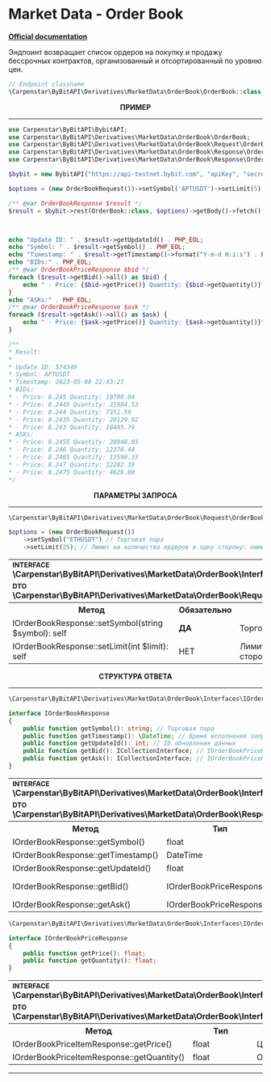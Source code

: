 # Market Data - Order Book
<b>[Official documentation](https://bybit-exchange.github.io/docs/derivatives/public/orderbook)</b>
<p>Эндпоинт возвращает список ордеров на покупку и продажу бессрочных контрактов, организованный и отсортированный по уровню цен.</p>

```php
// Endpoint classname
\Carpenstar\ByBitAPI\Derivatives\MarketData\OrderBook\OrderBook::class
```

<p align="center" width="100%"><b>ПРИМЕР</b></p>

---

```php
use Carpenstar\ByBitAPI\BybitAPI;
use Carpenstar\ByBitAPI\Derivatives\MarketData\OrderBook\OrderBook;
use Carpenstar\ByBitAPI\Derivatives\MarketData\OrderBook\Request\OrderBookRequest;
use Carpenstar\ByBitAPI\Derivatives\MarketData\OrderBook\Response\OrderBookResponse;
use Carpenstar\ByBitAPI\Derivatives\MarketData\OrderBook\Response\OrderBookPriceResponse;

$bybit = new BybitAPI("https://api-testnet.bybit.com", "apiKey", "secret");

$options = (new OrderBookRequest())->setSymbol('APTUSDT')->setLimit(5);

/** @var OrderBookResponse $result */
$result = $bybit->rest(OrderBook::class, $options)->getBody()->fetch();



echo "Update ID: " . $result->getUpdateId() . PHP_EOL;
echo "Symbol: " . $result->getSymbol() . PHP_EOL;
echo "Timestamp: " . $result->getTimestamp()->format("Y-m-d H:i:s") . PHP_EOL;
echo "BIDs:" . PHP_EOL;
/** @var OrderBookPriceResponse $bid */
foreach ($result->getBid()->all() as $bid) {
    echo " - Price: {$bid->getPrice()} Quantity: {$bid->getQuantity()}" . PHP_EOL;
}
echo "ASKs:" . PHP_EOL;
/** @var OrderBookPriceResponse $ask */
foreach ($result->getAsk()->all() as $ask) {
    echo " - Price: {$ask->getPrice()} Quantity: {$ask->getQuantity()}" . PHP_EOL;
}

/**
* Result:
*
* Update ID: 574349
* Symbol: APTUSDT
* Timestamp: 2023-05-08 22:43:21
* BIDs:
* - Price: 8.245 Quantity: 10700.04
* - Price: 8.2445 Quantity: 21984.53
* - Price: 8.244 Quantity: 7351.59
* - Price: 8.2435 Quantity: 20129.92
* - Price: 8.243 Quantity: 10495.79
* ASKs:
* - Price: 8.2455 Quantity: 20948.03
* - Price: 8.246 Quantity: 12376.44
* - Price: 8.2465 Quantity: 13590.33
* - Price: 8.247 Quantity: 12282.39
* - Price: 8.2475 Quantity: 4626.09
*/
```  

<p align="center" width="100%"><b>ПАРАМЕТРЫ ЗАПРОСА</b></p>

---

```php
\Carpenstar\ByBitAPI\Derivatives\MarketData\OrderBook\Request\OrderBookRequest::class

$options = (new OrderBookRequest())
    ->setSymbol("ETHUSDT") // Торговая пара
    ->setLimit(25); // Лимит на количество ордеров в одну сторону: лимит = 50 (25 - бид + 25 - аск)
```  
<table style="width: 100%">
  <tr>
    <td colspan="3">
        <sup><b>INTERFACE</b></sup> <br />
        <b>\Carpenstar\ByBitAPI\Derivatives\MarketData\OrderBook\Interfaces\IOrderBookRequestInterface::class</b>
    </td>
  </tr>
  <tr>
    <td colspan="3">
        <sup><b>DTO</b></sup> <br />
        <b>\Carpenstar\ByBitAPI\Derivatives\MarketData\OrderBook\Request\OrderBookRequest::class</b>
    </td>
  </tr>
  <tr>
    <th style="width: 40%; text-align: center">Метод</th>
    <th style="width: 10%; text-align: center">Обязательно</th>
    <th style="width: 50%; text-align: center">Описание</th>
  </tr>
  <tr>
    <td>IOrderBookResponse::setSymbol(string $symbol): self</td>
    <td><b>ДА</b></td>
    <td>Торговая пара</td>
  </tr>
  <tr>
    <td>IOrderBookResponse::setLimit(int $limit): self</td>
    <td>НЕТ</td>
    <td>Лимит на количество ордеров в одну сторону: лимит = 50 (25 - бид + 25 - аск)</td>
  </tr>
</table>


<p align="center" width="100%"><b>СТРУКТУРА ОТВЕТА</b></p>

---

```php
\Carpenstar\ByBitAPI\Derivatives\MarketData\OrderBook\Interfaces\IOrderBookResponse::class

interface IOrderBookResponse
{
    public function getSymbol(): string; // Торговая пара
    public function getTimestamp(): \DateTime; // Время исполнения запроса
    public function getUpdateId(): int; // ID обновления данных
    public function getBid(): ICollectionInterface; // IOrderBookPriceResponse[]
    public function getAsk(): ICollectionInterface; // IOrderBookPriceResponse[]
}
```
<table style="width: 100%">
  <tr>
    <td colspan="3">
        <sup><b>INTERFACE</b></sup> <br />
        <b>\Carpenstar\ByBitAPI\Derivatives\MarketData\OrderBook\Interfaces\IOrderBookResponse::class</b>
        </td>
      </tr>
    <tr>
    <td colspan="3">
        <sup><b>DTO</b></sup> <br />
        <b>\Carpenstar\ByBitAPI\Derivatives\MarketData\OrderBook\Response\OrderBookResponse::class</b>
    </td>
  </tr>
  <tr>
    <th style="width: 20%; text-align: center">Метод</th>
    <th style="width: 20%; text-align: center">Тип</th>
    <th style="width: 60%; text-align: center">Описание</th>
  </tr>
  <tr>
    <td>IOrderBookResponse::getSymbol()</td>
    <td>float</td>
    <td>Торговая пара</td>
  </tr>
  <tr>
    <td>IOrderBookResponse::getTimestamp()</td>
    <td>DateTime</td>
    <td>Время исполнения запроса</td>
  </tr>
  <tr>
    <td>IOrderBookResponse::getUpdateId()</td>
    <td>float</td>
    <td>ID обновления данных</td>
  </tr>
  <tr>
    <td>IOrderBookResponse::getBid()</td>
    <td>IOrderBookPriceResponse[]</td>
    <td>Список ордеров на продажу</td>
  </tr>
  <tr>
    <td>IOrderBookResponse::getAsk()</td>
    <td>IOrderBookPriceResponse[]</td>
    <td>Список ордеров на покупку</td>
  </tr>
</table>

```php
\Carpenstar\ByBitAPI\Derivatives\MarketData\OrderBook\Interfaces\IOrderBookPriceResponse::class

interface IOrderBookPriceResponse
{
    public function getPrice(): float;
    public function getQuantity(): float;
}
```
<table style="width: 100%">
  <tr>
    <td colspan="3">
        <sup><b>INTERFACE</b></sup>
        <b>\Carpenstar\ByBitAPI\Derivatives\MarketData\OrderBook\Interfaces\IOrderBookPriceItemResponse::class</b>
    </td>
  </tr>
  <tr>
    <td colspan="3">
        <sup><b>DTO</b></sup>
        <b>\Carpenstar\ByBitAPI\Derivatives\MarketData\OrderBook\Interfaces\OrderBookPriceItemResponse::class</b>
    </td>
  </tr>
  <tr>
    <th style="width: 20%; text-align: center">Метод</th>
    <th style="width: 20%; text-align: center">Тип</th>
    <th style="width: 60%; text-align: center">Описание</th>
  </tr>
  <tr>
    <td>IOrderBookPriceItemResponse::getPrice()</td>
    <td>float</td>
    <td>Цена</td>
  </tr>
  <tr>
    <td>IOrderBookPriceItemResponse::getQuantity()</td>
    <td>float</td>
    <td>Обьем</td>
  </tr>
</table>

---